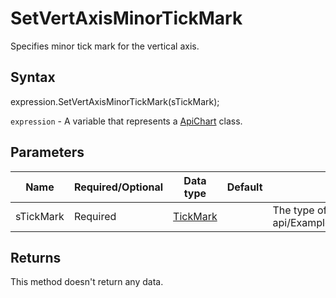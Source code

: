 # SetVertAxisMinorTickMark

Specifies minor tick mark for the vertical axis.

## Syntax

expression.SetVertAxisMinorTickMark(sTickMark);

`expression` - A variable that represents a [ApiChart](../ApiChart.md) class.

## Parameters

| **Name** | **Required/Optional** | **Data type** | **Default** | **Description** |
| ------------- | ------------- | ------------- | ------------- | ------------- |
| sTickMark | Required | [TickMark](../../Enumeration/TickMark.md) |  | The type of tick mark appearance.* @see office-js-api/Examples/{Editor}/ApiChart/Methods/SetVertAxisMinorTickMark.js |

## Returns

This method doesn't return any data.